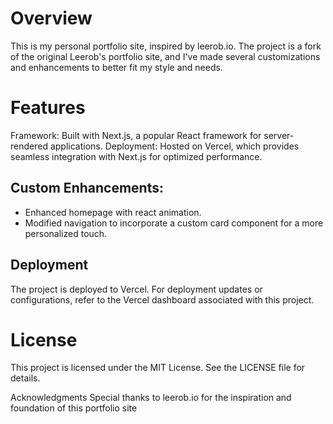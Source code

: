 # Overview
This is my personal portfolio site, inspired by leerob.io. The project is a fork of the original Leerob's portfolio site, and I've made several customizations and enhancements to better fit my style and needs.

# Features
Framework: Built with Next.js, a popular React framework for server-rendered applications.
Deployment: Hosted on Vercel, which provides seamless integration with Next.js for optimized performance.

## Custom Enhancements:
- Enhanced homepage with react animation.
- Modified navigation to incorporate a custom card component for a more personalized touch.


## Deployment
The project is deployed to Vercel. For deployment updates or configurations, refer to the Vercel dashboard associated with this project.

# License
This project is licensed under the MIT License. See the LICENSE file for details.

Acknowledgments
Special thanks to leerob.io for the inspiration and foundation of this portfolio site
